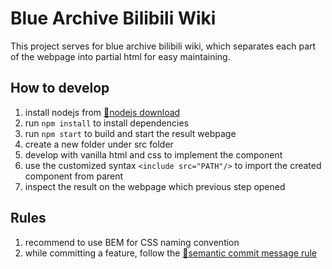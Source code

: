 # Blue Archive Bilibili Wiki

This project serves for blue archive bilibili wiki, which separates each part of the webpage into partial html for easy maintaining.

## How to develop

1. install nodejs from [🔗nodejs download](https://nodejs.org/en/download)
1. run `npm install` to install dependencies
1. run `npm start` to build and start the result webpage
1. create a new folder under src folder
1. develop with vanilla html and css to implement the component
1. use the customized syntax `<include src="PATH"/>` to import the created component from parent
1. inspect the result on the webpage which previous step opened

## Rules
1. recommend to use BEM for CSS naming convention
1. while committing a feature, follow the [🔗semantic commit message rule](https://gist.github.com/joshbuchea/6f47e86d2510bce28f8e7f42ae84c716)
